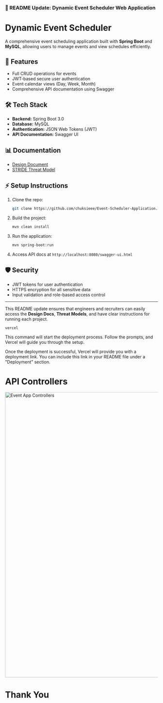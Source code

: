

### 📄 README Update: Dynamic Event Scheduler Web Application

# Dynamic Event Scheduler

A comprehensive event scheduling application built with **Spring Boot** and **MySQL**, allowing users to manage events and view schedules efficiently.

## 🚀 Features
- Full CRUD operations for events
- JWT-based secure user authentication
- Event calendar views (Day, Week, Month)
- Comprehensive API documentation using Swagger

## 🛠️ Tech Stack
- **Backend:** Spring Boot 3.0
- **Database:** MySQL
- **Authentication:** JSON Web Tokens (JWT)
- **API Documentation:** Swagger UI

## 📊 Documentation
- [Design Document](./docs/design-doc.md)
- [STRIDE Threat Model](./docs/stride-threat-model.md)

## ⚡ Setup Instructions
1. Clone the repo:
   ```bash
   git clone https://github.com/chuksieee/Event-Scheduler-Application.git
   ```
2. Build the project:
   ```bash
   mvn clean install
   ```
3. Run the application:
   ```bash
   mvn spring-boot:run
   ```
4. Access API docs at `http://localhost:8080/swagger-ui.html`

## 🛡️ Security
- JWT tokens for user authentication
- HTTPS encryption for all sensitive data
- Input validation and role-based access control

---

This README update ensures that engineers and recruiters can easily access the **Design Docs**, **Threat Models**, and have clear instructions for running each project.



```vercel```

This command will start the deployment process. Follow the prompts, and Vercel will guide you through the setup.

Once the deployment is successful, Vercel will provide you with a deployment link. You can include this link in your README file under a "Deployment" section.

# API Controllers
<img width="939" alt="Event App Controllers" src="https://user-images.githubusercontent.com/101395494/210179001-2b271f7a-6f13-4060-979b-e88e5a803a93.png">

# Thank You
